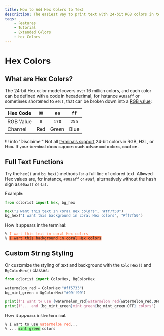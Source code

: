 ```yaml
---
title: How to Add Hex Colors to Text
description: The easiest way to print text with 24-bit RGB colors in terminal output using Hex codes and Colorist for Python. Includes code examples.
tags:
    - Features
    - Tutorial
    - Extended Colors
    - Hex Colors
---
```


# Hex Colors
## What are Hex Colors?
The 24-bit Hex color model covers over 16 million colors, and each color can be defined with a code in hexadecimal, for instance `#00aaff` or sometimes shortened to `#0af`, that can be broken down into a [RGB value](rgb.md):

| Hex Code  | `00`  | `aa`  | `ff`  |
| --------- | :---: | :---: | :---: |
| RGB Value | `0`   | `170` | `255` |
| Channel   | Red   | Green | Blue  |

!!! info "Disclaimer"
    Not all [terminals support](../materials/terminal-support.md) 24-bit colors in RGB, HSL, or Hex. If your terminal does support such advanced colors, read on.

## Full Text Functions
Try the `hex()` and `bg_hex()` methods for a full line of colored text. Allowed Hex values are, for instance, `#00aaff` or `#0af`, alternatively without the hash sign as `00aaff` or `0af`.

Example:

```python
from colorist import hex, bg_hex

hex("I want this text in coral Hex colors", "#ff7f50")
bg_hex("I want this background in coral Hex colors", "#ff7f50")
```

How it appears in the terminal:

<pre><code>% <span style="color: #ff7f50">I want this text in coral Hex colors</span>
% <span style="background-color: #ff7f50">I want this background in coral Hex colors</span></code></pre>

## Custom String Styling
Or customize the styling of text and background with the `ColorHex()` and `BgColorHex()` classes:

```python
from colorist import ColorHex, BgColorHex

watermelon_red = ColorHex("#ff5733")
bg_mint_green = BgColorHex("#99ff99")

print(f"I want to use {watermelon_red}watermelon red{watermelon_red.OFF}...")
print(f"... and {bg_mint_green}mint green{bg_mint_green.OFF} colors")
```

How it appears in the terminal:

<pre><code>% I want to use <span style="color: #ff5733">watermelon red</span>...
% ... <span style="background-color: #99ff99">mint green</span> colors</code></pre>
